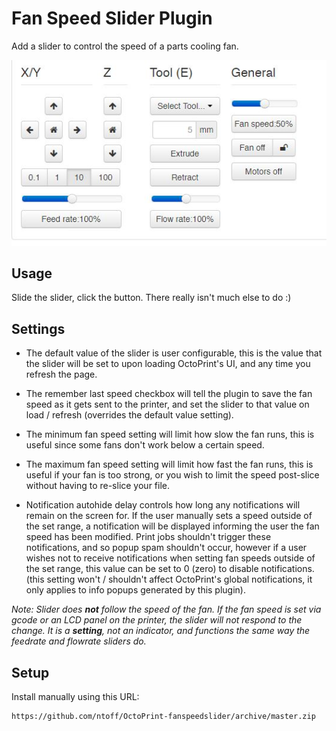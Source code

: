 # Fan Speed Slider Plugin

Add a slider to control the speed of a parts cooling fan.

![](./image/slider.JPG)

## Usage

Slide the slider, click the button. There really isn't much else to do :)

## Settings

* The default value of the slider is user configurable, this is the value that the slider will be set to upon loading OctoPrint's UI, and any time you refresh the page. 

* The remember last speed checkbox will tell the plugin to save the fan speed as it gets sent to the printer, and set the slider to that value on load / refresh (overrides the default value setting).

* The minimum fan speed setting will limit how slow the fan runs, this is useful since some fans don't work below a certain speed.

* The maximum fan speed setting will limit how fast the fan runs, this is useful if your fan is too strong, or you wish to limit the speed post-slice without having to re-slice your file.

* Notification autohide delay controls how long any notifications will remain on the screen for. If the user manually sets a speed outside of the set range, a notification will be displayed informing the user the fan speed has been modified. Print jobs shouldn't trigger these notifications, and so popup spam shouldn't occur, however if a user wishes not to receive notifications when setting fan speeds outside of the set range, this value can be set to 0 (zero) to disable notifications. (this setting won't / shouldn't affect OctoPrint's global notifications, it only applies to info popups generated by this plugin).

*Note: Slider does __not__ follow the speed of the fan. If the fan speed is set via gcode or an LCD panel on the printer, the slider will not respond to the change. It is a __setting__, not an indicator, and functions the same way the feedrate and flowrate sliders do.*

## Setup

Install manually using this URL:

    https://github.com/ntoff/OctoPrint-fanspeedslider/archive/master.zip

